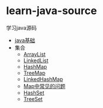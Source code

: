 # learn-java-source
学习java源码



- [java基础](docs/java基础.md)
- 集合
  - [ArrayList](docs/集合/ArrayList.md)
  - [LinkedList](docs/集合/LinkedList.md)
  - [HashMap](docs/集合/HashMap.md)
  - [TreeMap](docs/集合/TreeMap.md)
  - [LinkedHashMap](docs/集合/LinkedHashMap.md)
  - [Map中常见的问题](docs/集合/Map中涉及到的问题.md)
  - [HashSet](docs/集合/HashSet.md)
  - [TreeSet](docs/集合/TreeSet.md)

